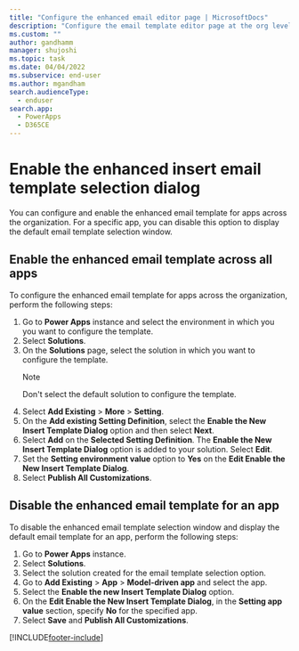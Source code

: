 ```yaml
---
title: "Configure the enhanced email editor page | MicrosoftDocs"
description: "Configure the email template editor page at the org level or app."
ms.custom: ""
author: gandhamm
manager: shujoshi
ms.topic: task
ms.date: 04/04/2022
ms.subservice: end-user
ms.author: mgandham
search.audienceType: 
  - enduser
search.app: 
  - PowerApps
  - D365CE
---
```

# Enable the enhanced insert email template selection dialog
 
You can configure and enable the enhanced email template for apps across the organization. For a specific app, you can disable this option to display the default email template selection window. 

## Enable the enhanced email template across all apps

To configure the enhanced email template for apps across the organization, perform the following steps:

1. Go to **Power Apps** instance and select the environment in which you you want to configure the template.
2. Select **Solutions**.
3. On the **Solutions** page, select the solution in which you want to configure the template.
   > [!NOTE]
   > Don't select the default solution to configure the template.
4. Select **Add Existing** > **More** > **Setting**.
5. On the **Add existing Setting Definition**, select the **Enable the New Insert Template Dialog** option and then select **Next**.
6. Select **Add** on the **Selected Setting Definition**. The **Enable the New Insert Template Dialog** option is added to your solution. Select **Edit**.
7. Set the **Setting environment value** option to **Yes** on the **Edit Enable the New Insert Template Dialog**.
8. Select **Publish All Customizations**.

## Disable the enhanced email template for an app

To disable the enhanced email template selection window and display the default email template for an app, perform the following steps:

1. Go to **Power Apps** instance.
2. Select **Solutions**.
1. Select the solution created for the email template selection option.
1. Go to **Add Existing** > **App** > **Model-driven app** and select the app.
1. Select the **Enable the new Insert Template Dialog** option.
1. On the **Edit Enable the New Insert Template Dialog**, in the **Setting app value** section, specify **No** for the specified app.
1. Select **Save** and **Publish All Customizations**.


[!INCLUDE[footer-include](../includes/footer-banner.md)]
